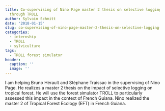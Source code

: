 ```yaml
---
title: Co-supervising of Nino Page master 2 thesis on selective logging modelling
  through TROLL
author: Sylvain Schmitt
date: '2018-01-15'
slug: co-supervising-of-nino-page-master-2-thesis-on-selective-logging-modelling-through-troll
categories:
  - internship
  - TROLL
  - sylviculture
tags:
  - TROLL forest simulator
header:
  caption: ''
  image: ''
---
```


I am helping Bruno Hérault and Stéphane Traissac in the supervising of Nino Page. He realizes a master 2 thesis on the impact of selective logging on tropical forest. He will use the forest simulator TROLL to particularly assessed this impact in the context of French Guiana. Nino realized the master 2 of Tropical Forest Ecology (EFT) in French Guiana.